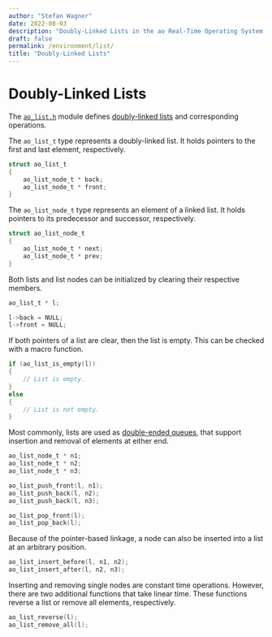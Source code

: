 ```yaml
---
author: "Stefan Wagner"
date: 2022-08-03
description: "Doubly-Linked Lists in the ao Real-Time Operating System (RTOS)."
draft: false
permalink: /environment/list/
title: "Doubly-Linked Lists"
---
```


# Doubly-Linked Lists

The [`ao_list.h`](https://github.com/tinko26/ao/blob/main/src/ao/ao_list.h) module defines [doubly-linked lists](https://en.wikipedia.org/wiki/Doubly_linked_list) and corresponding operations.

The `ao_list_t` type represents a doubly-linked list. It holds pointers to the first and last element, respectively.

```c
struct ao_list_t
{
    ao_list_node_t * back;
    ao_list_node_t * front;
}
```

The `ao_list_node_t` type represents an element of a linked list. It holds pointers to its predecessor and successor, respectively.

```c
struct ao_list_node_t
{
    ao_list_node_t * next;
    ao_list_node_t * prev;
}
```

Both lists and list nodes can be initialized by clearing their respective members.

```c
ao_list_t * l;

l->back = NULL;
l->front = NULL;
```

If both pointers of a list are clear, then the list is empty. This can be checked with a macro function.

```c
if (ao_list_is_empty(l))
{
    // List is empty.
}
else
{
    // List is not empty.
}
```

Most commonly, lists are used as [double-ended queues](https://en.wikipedia.org/wiki/Double-ended_queue), that support insertion and removal of elements at either end.

```c
ao_list_node_t * n1;
ao_list_node_t * n2;
ao_list_node_t * n3;

ao_list_push_front(l, n1);
ao_list_push_back(l, n2);
ao_list_push_back(l, n3);

ao_list_pop_front(l);
ao_list_pop_back(l);
```

Because of the pointer-based linkage, a node can also be inserted into a list at an arbitrary position.

```c
ao_list_insert_before(l, n1, n2);
ao_list_insert_after(l, n2, n3);
```

Inserting and removing single nodes are constant time operations. However, there are two additional functions that take linear time. These functions reverse a list or remove all elements, respectively.

```c
ao_list_reverse(l);
ao_list_remove_all(l);
```
